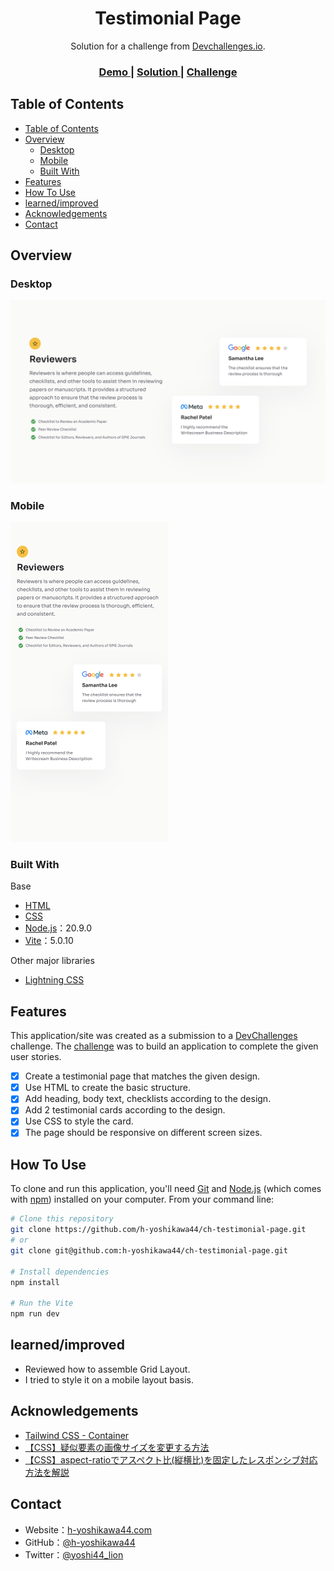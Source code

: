 <!-- Please update value in the {}  -->

<h1 align="center">Testimonial Page</h1>

<div align="center">
   Solution for a challenge from  <a href="http://devchallenges.io" target="_blank">Devchallenges.io</a>.
</div>

<div align="center">
  <h3>
    <a href="https://h-yoshikawa44.github.io/ch-testimonial-page/">
      Demo
    </a>
    <span> | </span>
    <a href="https://devchallenges.io/solution/4498">
      Solution
    </a>
    <span> | </span>
    <a href="https://devchallenges.io/challenge/testimonial-page">
      Challenge
    </a>
  </h3>
</div>

<!-- TABLE OF CONTENTS -->

## Table of Contents

- [Table of Contents](#table-of-contents)
- [Overview](#overview)
  - [Desktop](#desktop)
  - [Mobile](#mobile)
  - [Built With](#built-with)
- [Features](#features)
- [How To Use](#how-to-use)
- [learned/improved](#learnedimproved)
- [Acknowledgements](#acknowledgements)
- [Contact](#contact)

<!-- OVERVIEW -->

## Overview

### Desktop

![overview - desktop](./screenshots/desktop.png)

### Mobile

<img src="./screenshots/mobile.png" alt="overview - mobile" width="50%">

### Built With

<!-- This section should list any major frameworks that you built your project using. Here are a few examples.-->

Base

- [HTML](https://developer.mozilla.org/ja/docs/Web/HTML)
- [CSS](https://developer.mozilla.org/ja/docs/Web/CSS)
- [Node.js](https://nodejs.org/)：20.9.0
- [Vite](https://ja.vitejs.dev/)：5.0.10

Other major libraries

- [Lightning CSS](https://lightningcss.dev/)

## Features

<!-- List the features of your application or follow the template. Don't share the figma file here :) -->

This application/site was created as a submission to a [DevChallenges](https://devchallenges.io/challenges) challenge. The [challenge](https://devchallenges.io/challenge/testimonial-page) was to build an application to complete the given user stories.

- [x] Create a testimonial page that matches the given design.
- [x] Use HTML to create the basic structure.
- [x] Add heading, body text, checklists according to the design.
- [x] Add 2 testimonial cards according to the design.
- [x] Use CSS to style the card.
- [x] The page should be responsive on different screen sizes.

## How To Use

<!-- Example: -->

To clone and run this application, you'll need [Git](https://git-scm.com) and [Node.js](https://nodejs.org/en/download/) (which comes with [npm](https://www.npmjs.com/)) installed on your computer. From your command line:

```bash
# Clone this repository
git clone https://github.com/h-yoshikawa44/ch-testimonial-page.git
# or
git clone git@github.com:h-yoshikawa44/ch-testimonial-page.git

# Install dependencies
npm install

# Run the Vite
npm run dev
```

## learned/improved

- Reviewed how to assemble Grid Layout.
- I tried to style it on a mobile layout basis.

## Acknowledgements

<!-- This section should list any articles or add-ons/plugins that helps you to complete the project. This is optional but it will help you in the future. For exmpale -->

- [Tailwind CSS - Container](https://tailwindcss.com/docs/container)
- [【CSS】疑似要素の画像サイズを変更する方法](https://saruwakakun.com/html-css/reference/change-before-after)
- [【CSS】aspect-ratioでアスペクト比(縦横比)を固定したレスポンシブ対応方法を解説](https://miyattiblog.com/fixed-aspect-ratio/)

## Contact

- Website：[h-yoshikawa44.com](https://h-yoshikawa44.com)
- GitHub：[@h-yoshikawa44](https://github.com/h-yoshikawa44)
- Twitter：[@yoshi44_lion](https://twitter.com/yoshi44_lion)
